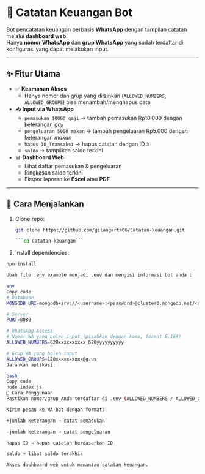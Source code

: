 # 📒 Catatan Keuangan Bot

Bot pencatatan keuangan berbasis **WhatsApp** dengan tampilan catatan melalui **dashboard web**.  
Hanya **nomor WhatsApp** dan **grup WhatsApp** yang sudah terdaftar di konfigurasi yang dapat melakukan input.  

---

## ✨ Fitur Utama
- ✅ **Keamanan Akses**
  - Hanya nomor dan grup yang diizinkan (`ALLOWED_NUMBERS`, `ALLOWED_GROUPS`) bisa menambah/menghapus data.
- 📥 **Input via WhatsApp**
  - `pemasukan 10000 gaji` → tambah pemasukan Rp10.000 dengan keterangan *gaji*
  - `pengeluaran 5000 makan` → tambah pengeluaran Rp5.000 dengan keterangan *makan*
  - `hapus ID_Transaksi` → hapus catatan dengan ID `3`
  - `saldo` → tampilkan saldo terkini
- 📊 **Dashboard Web**
  - Lihat daftar pemasukan & pengeluaran
  - Ringkasan saldo terkini
  - Ekspor laporan ke **Excel** atau **PDF**

---

## 🚀 Cara Menjalankan
1. Clone repo:
   ```bash
   git clone https://github.com/gilangarta06/Catatan-keuangan.git
   
   ```cd Catatan-keuangan```

2. Install dependencies:
```bash
npm install

Ubah file .env.example menjadi .env dan mengisi informasi bot anda :

env
Copy code
# Database
MONGODB_URI=mongodb+srv://<username>:<password>@cluster0.mongodb.net/<dbname>?retryWrites=true&w=majority

# Server
PORT=8080

# WhatsApp Access
# Nomor WA yang boleh input (pisahkan dengan koma, format E.164)
ALLOWED_NUMBERS=628xxxxxxxxxx,628yyyyyyyyyy

# Grup WA yang boleh input
ALLOWED_GROUPS=120xxxxxxxxxx@g.us
Jalankan aplikasi:

bash
Copy code
node index.js
📖 Cara Penggunaan
Pastikan nomor/grup Anda terdaftar di .env (ALLOWED_NUMBERS / ALLOWED_GROUPS).

Kirim pesan ke WA bot dengan format:

+jumlah keterangan → catat pemasukan

-jumlah keterangan → catat pengeluaran

hapus ID → hapus catatan berdasarkan ID

saldo → lihat saldo terakhir

Akses dashboard web untuk memantau catatan keuangan.
